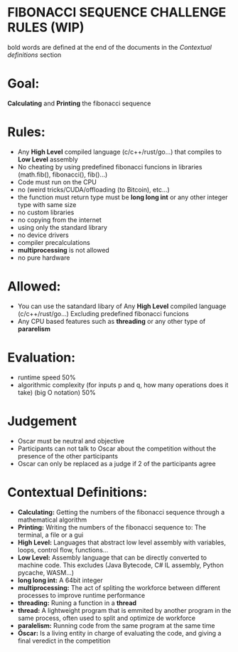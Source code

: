 # FIBONACCI SEQUENCE CHALLENGE RULES (WIP)
bold words are defined at the end of the documents in the *Contextual definitions* section
# Goal:
**Calculating** and **Printing** the fibonacci sequence 
# Rules:
- Any **High Level** compiled language (c/c++/rust/go...) that compiles to **Low Level** assembly
- No cheating by using predefined fibonacci funcions in libraries (math.fib(), fibonacci(), fib()...)
- Code must run on the CPU
- no (weird tricks/CUDA/offloading (to Bitcoin), etc...)
- the function must return type must be **long long int** or any other integer type with same size 
- no custom libraries
- no copying from the internet
- using only the standard library
- no device drivers 
- compiler precalculations 
- **multiprocessing** is not allowed
- no pure hardware

# Allowed:
- You can use the satandard libary of Any **High Level** compiled language (c/c++/rust/go...) Excluding predefined fibonacci funcions
- Any CPU based features such as **threading** or any other type of **pararelism**

# Evaluation:
- runtime speed 50%
- algorithmic complexity (for inputs p and q, how many operations does it take) (big O notation) 50%

# Judgement
- Oscar must be neutral and objective
- Participants can not talk to Oscar about the competition without the presence of the other participants
- Oscar can only be replaced as a judge if 2 of the participants agree

# Contextual Definitions:
- **Calculating:** Getting the numbers of the fibonacci sequence through a mathematical algorithm
- **Printing:** Writing the numbers of the fibonacci sequence to: The terminal, a file or a gui
- **High Level:** Languages that abstract low level assembly with variables, loops, control flow, functions...
- **Low Level:** Assembly language that can be directly converted to machine code. This excludes (Java Bytecode, C# IL assembly, Python pycache, WASM...)
- **long long int:** A 64bit integer
- **multiprocessing:** The act of spliting the workforce between different processes to improve runtime performance 
- **threading:** Runing a function in a **thread**
- **thread:** A lightweight program that is emmited by another program in the same process, often used to split and optimize de workforce
- **paralelism:** Running code from the same program at the same time 
- **Óscar:** Is a living entity in charge of evaluating the code, and giving a final veredict in the competition
